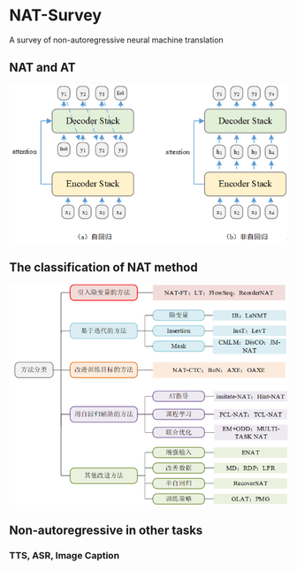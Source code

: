 # NAT-Survey
A survey of non-autoregressive neural machine translation


## NAT and AT
![image](img/对比图.jpg)

## The classification of NAT method 
![image](img/NAT分类.jpg)

## Non-autoregressive in other tasks
### TTS, ASR, Image Caption